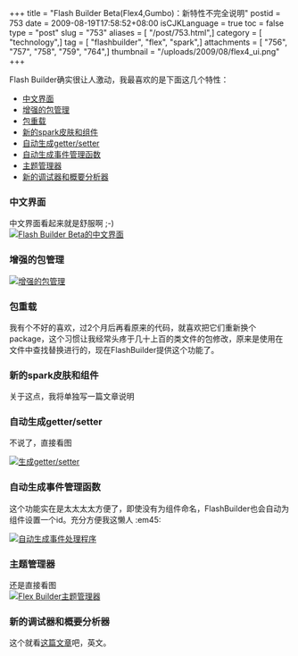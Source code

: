 +++
title = "Flash Builder Beta(Flex4,Gumbo)：新特性不完全说明"
postid = 753
date = 2009-08-19T17:58:52+08:00
isCJKLanguage = true
toc = false
type = "post"
slug = "753"
aliases = [ "/post/753.html",]
category = [ "technology",]
tag = [ "flashbuilder", "flex", "spark",]
attachments = [ "756", "757", "758", "759", "764",]
thumbnail = "/uploads/2009/08/flex4_ui.png"
+++


Flash Builder确实很让人激动，我最喜欢的是下面这几个特性：

-   [中文界面](#ui)
-   [增强的包管理](#package)
-   [包重载](#reload)
-   [新的spark皮肤和组件](#spark)
-   [自动生成getter/setter](#setget)
-   [自动生成事件管理函数](#handler)
-   [主题管理器](#themes)
-   [新的调试器和概要分析器](#debug)

<!--more-->  
<a name="ui"></a>  

### 中文界面

中文界面看起来就是舒服啊 ;-)  
[![Flash Builder
Beta的中文界面](/uploads/2009/08/flex4_ui.png "flex4_ui")](/uploads/2009/08/flex4_ui.png)

<a name="package"></a>  

### 增强的包管理

[![增强的包管理](/uploads/2009/08/flex4_package.png "增强的包管理")](/uploads/2009/08/flex4_package.png)

<a name="reload"></a>  

### 包重载

我有个不好的喜欢，过2个月后再看原来的代码，就喜欢把它们重新换个package，这个习惯让我经常头疼于几十上百的类文件的包修改，原来是使用在文件中查找替换进行的，现在FlashBuilder提供这个功能了。

<a name="spark"></a>  

### 新的spark皮肤和组件

关于这点，我将单独写一篇文章说明

<a name="getset"></a>  

### 自动生成getter/setter

不说了，直接看图  

[![生成getter/setter](/uploads/2009/08/flex4_getset.png "生成getter/setter")](/uploads/2009/08/flex4_getset.png)

<a name="handler"></a>  

### 自动生成事件管理函数

这个功能实在是太太太太方便了，即使没有为组件命名，FlashBuilder也会自动为组件设置一个id。充分方便我这懒人
:em45:  

[![自动生成事件处理程序](/uploads/2009/08/flex4_handler.png "自动生成事件处理程序")](/uploads/2009/08/flex4_handler.png)

<a name="themes"></a>  

### 主题管理器

还是直接看图  
[![Flex Builder主题管理器](/uploads/2009/08/flex4_themes.png "Flex Builder主题管理器")](/uploads/2009/08/flex4_themes.png)

<a name="debug"></a>  

### 新的调试器和概要分析器

这个就看[这篇文章](http://www.adobe.com/devnet/flex/articles/flashbuilder4_debugging_profiling.html)吧，英文。

